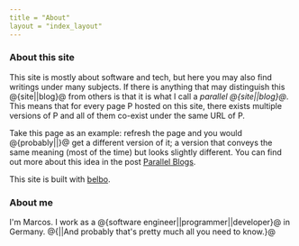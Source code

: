 ```yaml
---
title = "About"
layout = "index_layout"
---
```


### About this site

This site is mostly about software and tech, but here you may also
find writings under many subjects. If there is anything that may
distinguish this @{site||blog}@ from others is that it is what I call a 
*parallel @{site||blog}@*. This means that for every page P hosted on
this site, there exists multiple versions of P and all of them co-exist
under the same URL of P.

Take this page as an example: refresh the page and you would 
@{probably||}@ get a different version of it; a version that conveys the 
same meaning (most of the time) but looks slightly different.
You can find out more about this idea in the post [Parallel Blogs](/...).

This site is built with [belbo](https://github.com/lessmarcos/belbo).

### About me

I'm Marcos. I work as a @{software engineer||programmer||developer}@ in Germany.
@{||And probably that's pretty much all you need to know.}@

